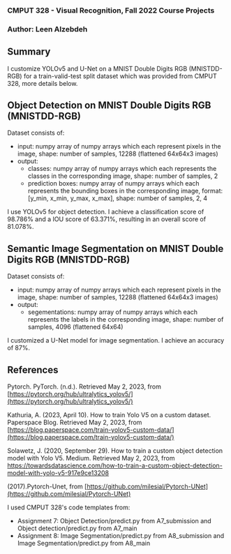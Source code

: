 ### CMPUT 328 - Visual Recognition, Fall 2022 Course Projects

### Author: Leen Alzebdeh

## Summary

I customize YOLOv5 and U-Net on a MNIST Double Digits RGB (MNISTDD-RGB) for a train-valid-test split dataset which was provided from CMPUT 328, more details below.

## Object Detection on MNIST Double Digits RGB (MNISTDD-RGB)

Dataset consists of: 
- input: numpy array of numpy arrays which each represent pixels in the image, shape: number of samples, 12288 (flattened 64x64x3 images)
- output: 
  - classes: numpy array of numpy arrays which each represents the classes in the corresponding image, shape: number of samples, 2
  - prediction boxes: numpy array of numpy arrays which each represents the bounding boxes in the corresponding image, format: [y_min, x_min, y_max, x_max], shape: number of samples, 2, 4
  
I use YOLOv5 for object detection. I achieve a classification score of 98.786% and a IOU score of 63.371%, resulting in an overall score of 81.078%.

## Semantic Image Segmentation on MNIST Double Digits RGB (MNISTDD-RGB)


Dataset consists of: 
- input: numpy array of numpy arrays which each represent pixels in the image, shape: number of samples, 12288 (flattened 64x64x3 images)
- output: 
  - segementations: numpy array of numpy arrays which each represents the labels in the corresponding image, shape: number of samples, 4096 (flattened 64x64)

I customized a U-Net model for image segmentation. I achieve an accuracy of 87%.

## References

Pytorch. PyTorch. (n.d.). Retrieved May 2, 2023, from [https://pytorch.org/hub/ultralytics_yolov5/](https://pytorch.org/hub/ultralytics_yolov5/)

Kathuria, A. (2023, April 10). How to train Yolo V5 on a custom dataset. Paperspace Blog. Retrieved May 2, 2023, from [https://blog.paperspace.com/train-yolov5-custom-data/](https://blog.paperspace.com/train-yolov5-custom-data/)

Solawetz, J. (2020, September 29). How to train a custom object detection model with Yolo V5. Medium. Retrieved May 2, 2023, from [https://towardsdatascience.com/how-to-train-a-custom-object-detection-model-with-yolo-v5-917e9ce13208 ](https://towardsdatascience.com/how-to-train-a-custom-object-detection-model-with-yolo-v5-917e9ce13208)

(2017).Pytorch-Unet, from [https://github.com/milesial/Pytorch-UNet](https://github.com/milesial/Pytorch-UNet)

I used CMPUT 328's code templates from:

- Assignment 7: Object Detection/predict.py from A7_submission and Object detection/predict.py from A7_main
- Assignment 8: Image Segmentation/predict.py from A8_submission and Image Segmentation/predict.py from A8_main
